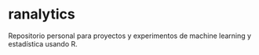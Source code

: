 # ranalytics
Repositorio personal para proyectos y experimentos de machine learning y estadística usando R.
